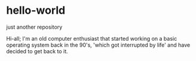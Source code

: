 # hello-world

just another repository

Hi-all; I'm an old computer enthusiast that started working on a basic operating
system back in the 90's, 'which got interrupted by life' and have decided to get back to it.
